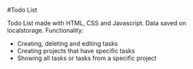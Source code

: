 ﻿#Todo List

Todo List made with HTML, CSS and Javascript. Data saved on localstorage.
Functionality:
  - Creating, deleting and editing tasks
  - Creating projects that have specific tasks
  - Showing all tasks or tasks from a specific project
